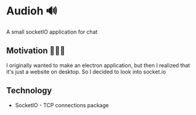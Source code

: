 # Audioh 🔊
A small socketIO application for chat

## Motivation 🏃🏾‍♀️
I originally wanted to make an electron application, but then I realized that it's just a website on desktop. So I decided to look into socket.io

## Technology
* SocketIO - TCP connections package